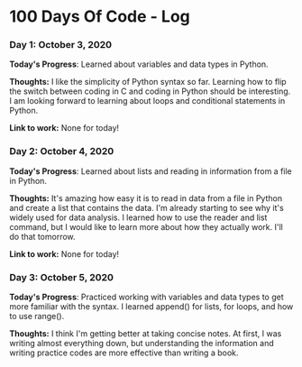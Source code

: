 # 100 Days Of Code - Log

### Day 1: October 3, 2020

**Today's Progress**: Learned about variables and data types in Python.

**Thoughts:** I like the simplicity of Python syntax so far. Learning how to flip the switch between coding in C and coding in Python should be interesting. I am looking forward to learning about loops and conditional statements in Python.

**Link to work:** None for today!

### Day 2: October 4, 2020

**Today's Progress**: Learned about lists and reading in information from a file in Python.

**Thoughts:** It's amazing how easy it is to read in data from a file in Python and create a list that contains the data. I'm already starting to see why it's widely used for data analysis. I learned how to use the reader and list command, but I would like to learn more about how they actually work. I'll do that tomorrow.

**Link to work:** None for today!

### Day 3: October 5, 2020

**Today's Progress**: Practiced working with variables and data types to get more familiar with the syntax. I learned append() for lists, for loops, and how to use range().

**Thoughts:** I think I'm getting better at taking concise notes. At first, I was writing almost everything down, but understanding the information and writing practice codes are more effective than writing a book.